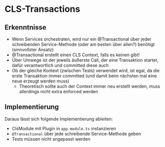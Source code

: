 # CLS-Transactions
## Erkenntnisse

* Wenn Services orchestraten, wird nur ein @Transactional über jeder schreibenden Service-Methode (oder am besten über
  allen?) benötigt (sinnvollster Ansatz)
* @Transactional erstellt einen CLS Context, falls es keinen gibt!
* Über Umwege ist der jeweils äußerste Call, der eine Transaktion startet, dafür verantwortlich und committed diese auch
* Ob der gleiche Kontext (zwischen Tests) verwendet wird, ist egal, da die erste Transaktion immer committed (und damit beim nächsten mal eine neue erzeugt werden muss)
  * Theoretisch sollte auch der Context immer neu erstellt werden, muss allerdings nicht extra enforced werden

## Implementierung
Daraus lässt sich folgende Implementierung ableiten:
* ClsModule mit Plugin in `app.module.ts` instanzieren
* `@Transactional` über jede schreibende Service-Methode geben
* Tests müssen nicht angepasst werden